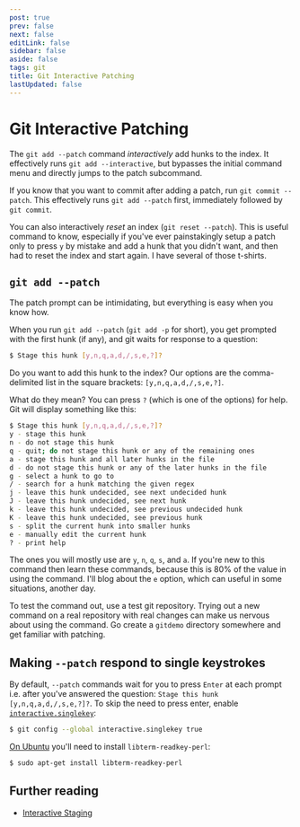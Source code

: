 ```yaml
---
post: true
prev: false
next: false
editLink: false
sidebar: false
aside: false
tags: git
title: Git Interactive Patching
lastUpdated: false
---
```


# Git Interactive Patching

The `git add --patch` command *interactively* add hunks to the index. It effectively runs `git add --interactive`, but bypasses the initial command menu and directly jumps to the patch subcommand.

If you know that you want to commit after adding a patch, run `git commit --patch`. This effectively runs `git add --patch` first, immediately followed by `git commit`.

You can also interactively *reset* an index (`git reset --patch`). This is useful command to know, especially if you've ever painstakingly setup a patch only to press `y` by mistake and add a hunk that you didn't want, and then had to reset the index and start again. I have several of those t-shirts.

## `git add --patch`

The patch prompt can be intimidating, but everything is easy when you know how.

When you run `git add --patch` (`git add -p` for short), you get prompted with the first hunk (if any), and git waits for response to a question:

```bash
$ Stage this hunk [y,n,q,a,d,/,s,e,?]?
```

Do you want to add this hunk to the index? Our options are the comma-delimited list in the square brackets: `[y,n,q,a,d,/,s,e,?]`.

What do they mean? You can press `?` (which is one of the options) for help. Git will display something like this:

```bash
$ Stage this hunk [y,n,q,a,d,/,s,e,?]?
y - stage this hunk
n - do not stage this hunk
q - quit; do not stage this hunk or any of the remaining ones
a - stage this hunk and all later hunks in the file
d - do not stage this hunk or any of the later hunks in the file
g - select a hunk to go to
/ - search for a hunk matching the given regex
j - leave this hunk undecided, see next undecided hunk
J - leave this hunk undecided, see next hunk
k - leave this hunk undecided, see previous undecided hunk
K - leave this hunk undecided, see previous hunk
s - split the current hunk into smaller hunks
e - manually edit the current hunk
? - print help
```

The ones you will mostly use are `y`, `n`, `q`, `s`, and `a`. If you're new to this command then learn these commands, because this is 80% of the value in using the command. I'll blog about the `e` option, which can useful in some situations, another day.

To test the command out, use a test git repository. Trying out a new command on a real repository with real changes can make us nervous about using the command. Go create a `gitdemo` directory somewhere and get familiar with patching.

## Making `--patch` respond to single keystrokes

By default, `--patch` commands wait for you to press `Enter` at each prompt i.e. after you've answered the question: `Stage this hunk [y,n,q,a,d,/,s,e,?]?`. To skip the need to press enter, enable [`interactive.singlekey`](https://git-scm.com/docs/git-config#git-config-interactivesingleKey):

```bash
$ git config --global interactive.singlekey true
```

[On Ubuntu](https://superuser.com/a/817688) you'll need to install `libterm-readkey-perl`:

```bash
$ sudo apt-get install libterm-readkey-perl
```

## Further reading

* [Interactive Staging](https://git-scm.com/book/en/v2/Git-Tools-Interactive-Staging)
